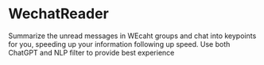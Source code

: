# WechatReader
Summarize the unread messages in WEcaht groups and chat into keypoints for you, speeding up your information following up speed.
Use both ChatGPT and NLP filter to provide best experience
